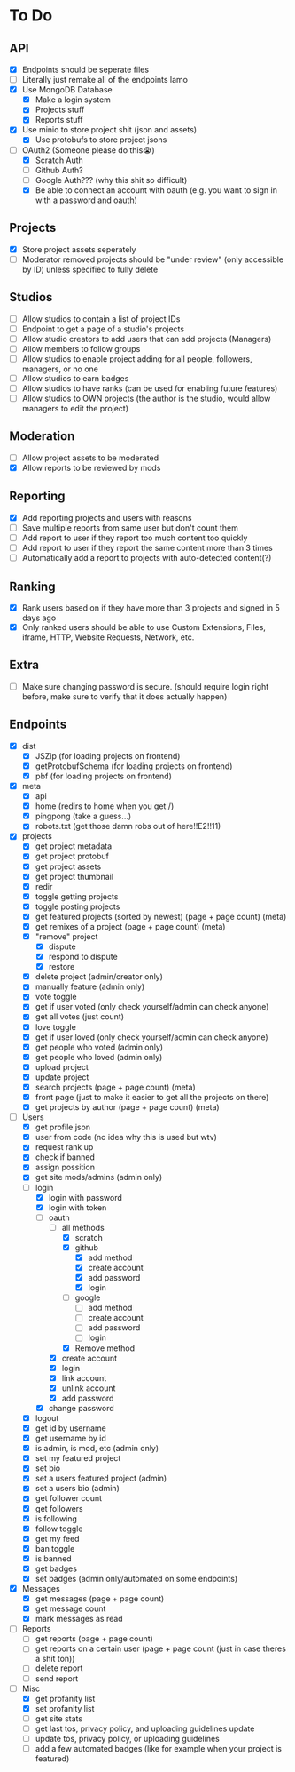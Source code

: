 # To Do

## API

- [x] Endpoints should be seperate files
- [ ] Literally just remake all of the endpoints lamo
- [x] Use MongoDB Database
  - [x] Make a login system
  - [x] Projects stuff
  - [x] Reports stuff
- [x] Use minio to store project shit (json and assets)
  - [x] Use protobufs to store project jsons
- [ ] OAuth2 (Someone please do this😭)
  - [x] Scratch Auth
  - [ ] Github Auth?
  - [ ] Google Auth??? (why this shit so difficult)
  - [x] Be able to connect an account with oauth (e.g. you want to sign in with a password and oauth)

## Projects

- [x] Store project assets seperately
- [ ] Moderator removed projects should be "under review" (only accessible by ID) unless specified to fully delete

## Studios

- [ ] Allow studios to contain a list of project IDs
- [ ] Endpoint to get a page of a studio's projects
- [ ] Allow studio creators to add users that can add projects (Managers)
- [ ] Allow members to follow groups
- [ ] Allow studios to enable project adding for all people, followers, managers, or no one
- [ ] Allow studios to earn badges
- [ ] Allow studios to have ranks (can be used for enabling future features)
- [ ] Allow studios to OWN projects (the author is the studio, would allow managers to edit the project)

## Moderation

- [ ] Allow project assets to be moderated
- [x] Allow reports to be reviewed by mods

## Reporting

- [x] Add reporting projects and users with reasons
- [ ] Save multiple reports from same user but don't count them
- [ ] Add report to user if they report too much content too quickly
- [ ] Add report to user if they report the same content more than 3 times
- [ ] Automatically add a report to projects with auto-detected content(?)

## Ranking

- [x] Rank users based on if they have more than 3 projects and signed in 5 days ago
- [x] Only ranked users should be able to use Custom Extensions, Files, iframe, HTTP, Website Requests, Network, etc.

## Extra

- [ ] Make sure changing password is secure. (should require login right before, make sure to verify that it does actually happen)

## Endpoints

- [x] dist
  - [x] JSZip (for loading projects on frontend)
  - [x] getProtobufSchema (for loading projects on frontend)
  - [x] pbf (for loading projects on frontend)

- [x] meta
  - [x] api
  - [x] home (redirs to home when you get /)
  - [x] pingpong (take a guess...)
  - [x] robots.txt (get those damn robs out of here!!E2!!11)

- [x] projects
  - [x] get project metadata
  - [x] get project protobuf
  - [x] get project assets
  - [x] get project thumbnail
  - [x] redir
  - [x] toggle getting projects
  - [x] toggle posting projects
  - [x] get featured projects (sorted by newest) (page + page count) (meta)
  - [x] get remixes of a project (page + page count) (meta)
  - [x] "remove" project
    - [x] dispute
    - [x] respond to dispute
    - [x] restore
  - [x] delete project (admin/creator only)
  - [x] manually feature (admin only)
  - [x] vote toggle
  - [x] get if user voted (only check yourself/admin can check anyone)
  - [x] get all votes (just count)
  - [x] love toggle
  - [x] get if user loved (only check yourself/admin can check anyone)
  - [x] get people who voted (admin only)
  - [x] get people who loved (admin only)
  - [x] upload project
  - [x] update project
  - [x] search projects (page + page count) (meta)
  - [x] front page (just to make it easier to get all the projects on there)
  - [x] get projects by author (page + page count) (meta)

- [ ] Users
  - [x] get profile json
  - [x] user from code (no idea why this is used but wtv)
  - [x] request rank up
  - [x] check if banned
  - [x] assign possition
  - [x] get site mods/admins (admin only)
  - [ ] login
    - [x] login with password
    - [x] login with token
    - [ ] oauth
      - [ ] all methods
        - [x] scratch
        - [x] github
          - [x] add method
          - [x] create account
          - [x] add password
          - [x] login
        - [ ] google
          - [ ] add method
          - [ ] create account
          - [ ] add password
          - [ ] login
        - [x] Remove method
      - [x] create account
      - [x] login
      - [x] link account
      - [x] unlink account
      - [x] add password
    - [x] change password
  - [x] logout
  - [x] get id by username
  - [x] get username by id
  - [x] is admin, is mod, etc (admin only)
  - [x] set my featured project
  - [x] set bio
  - [x] set a users featured project (admin)
  - [x] set a users bio (admin)
  - [x] get follower count
  - [x] get followers
  - [x] is following
  - [x] follow toggle
  - [x] get my feed
  - [x] ban toggle
  - [x] is banned
  - [x] get badges
  - [x] set badges (admin only/automated on some endpoints)

- [x] Messages
  - [x] get messages (page + page count)
  - [x] get message count
  - [x] mark messages as read

- [ ] Reports
  - [ ] get reports (page + page count)
  - [ ] get reports on a certain user (page + page count (just in case theres a shit ton))
  - [ ] delete report
  - [ ] send report

- [ ] Misc
  - [x] get profanity list
  - [x] set profanity list
  - [ ] get site stats
  - [ ] get last tos, privacy policy, and uploading guidelines update
  - [ ] update tos, privacy policy, or uploading guidelines
  - [ ] add a few automated badges (like for example when your project is featured)
